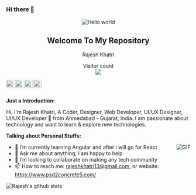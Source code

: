 ### Hi there 👋  

<!--
**rajeshkhatri13/rajeshkhatri13** is a ✨ _special_ ✨ repository because its `README.md` (this file) appears on your GitHub profile.

Here are some ideas to get you started:

- 🔭 I’m currently working on ...
- 🌱 I’m currently learning ...

- 🤔 I’m looking for help with ...
- 💬 Ask me about ...
- 📫 How to reach me: ...
-  Pronouns: ...
- ⚡ Fun fact: ...
-->
<p align="center">
 
 
 <img src="https://raw.githubusercontent.com/sagar-viradiya/sagar-viradiya/master/resources/banner.png" alt="Hello world">

 
 <h2 align="center">Welcome To My Repository</h2>
 <p align="center">Rajesh Khatri </p>
</p>





<p align="center"> 
  Visitor count<br>
  <img src="https://profile-counter.glitch.me/rajeshkhatri13/count.svg" />
</p>



<a href="https://twitter.com/rajeshkhatri13">
<img align="left" alt="Chetan Rakhra" | Twitter" width="22px" src="https://cdn.jsdelivr.net/npm/simple-icons@v3/icons/twitter.svg" />
</a>
<a href="https://www.linkedin.com/in/rajeshkhatri13/">
<img align="left" alt="Chetan Rakhra LinkdeIN" width="22px" src="https://cdn.jsdelivr.net/npm/simple-icons@v3/icons/linkedin.svg" />
</a>
<a href="https://www.facebook.com/raj.khatri.3348">
<img align="left" alt="Chetan Rakhra" width="22px" src="https://cdn.jsdelivr.net/npm/simple-icons@v3/icons/facebook.svg" />
</a>
<a href="https://www.instagram.com/rajeshkhatri13/">
<img align="left" alt="Chetan Rakhra Instagram" width="22px" src="https://cdn.jsdelivr.net/npm/simple-icons@v3/icons/instagram.svg" />
</a>


<br >
<br />

**Just a Introduction:**

Hi, I'm Rajesh Khatri, A Coder, Designer, Web Developer, UI/UX Designer, UI/UX Developer 🚀 from Ahmedabad - Gujarat, India. I am passionate about technology and want to learn & explore new technologies. 



**Talking about Personal Stuffs:**
  
  <img align="right" alt="GIF" src="https://media.giphy.com/media/836HiJc7pgzy8iNXCn/giphy.gif" />

- 🌱 I’m currently learning Angular and after i will go for React
- 💬 Ask me about anything, I am happy to help
- 👯 I’m looking to collaborate on making any tech community
- 📫 How to reach me: rajeshkhatri13@gmail.com, or website: https://www.psd2concrete5.com/


![Rajesh's github stats](https://github-readme-stats.vercel.app/api?username=rajeshkhatri13&show_icons=true&theme=tokyonight)

